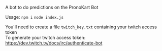A bot to do predictions on the PronoKart Bot

Usage:
```npm i```
```node index.js```

You'll need to create a file `twitch_key.txt` containing your twitch access token  
To generate your twitch access token: https://dev.twitch.tv/docs/irc/authenticate-bot